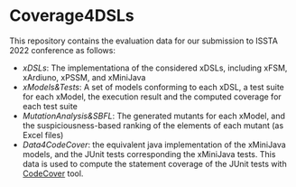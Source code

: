 # Coverage4DSLs
This repository contains the evaluation data for our submission to ISSTA 2022 conference as follows:
- *xDSLs*: The implementationa of the considered xDSLs, including xFSM, xArdiuno, xPSSM, and xMiniJava
- *xModels&Tests*: A set of models conforming to each xDSL, a test suite for each xModel, the execution result and the computed coverage for each test suite
- *MutationAnalysis&SBFL*: The generated mutants for each xModel, and the suspiciousness-based ranking of the elements of each mutant (as Excel files)
- *Data4CodeCover*: the equivalent java implementation of the xMiniJava models, and the JUnit tests corresponding the xMiniJava tests. This data is used to compute the statement coverage of the JUnit tests with [CodeCover](http://codecover.org/index.html) tool. 

